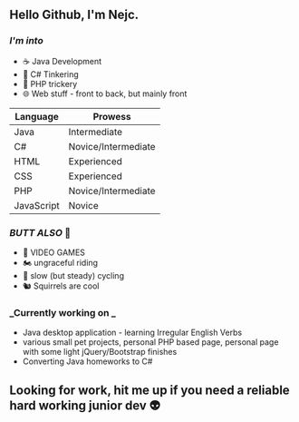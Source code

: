 ## Hello Github, I'm Nejc.

### _I'm into_
* :coffee: Java Development
* :musical_score: C# Tinkering
* :elephant: PHP trickery
* :globe_with_meridians: Web stuff - front to back, but mainly front

Language | Prowess
------------ | -------------
Java | Intermediate
C# | Novice/Intermediate
HTML | Experienced
CSS | Experienced
PHP | Novice/Intermediate
JavaScript | Novice

### _BUTT ALSO_ :peach:
* :space_invader: VIDEO GAMES
* :motorcycle: ungraceful riding
* :bicyclist: slow (but steady) cycling
* :chipmunk: Squirrels are cool


### _Currently working on _
* Java desktop application - learning Irregular English Verbs
* various small pet projects, personal PHP based page, personal page with some light jQuery/Bootstrap finishes
* Converting Java homeworks to C#

## Looking for work, hit me up if you need a reliable hard working junior dev :alien:
